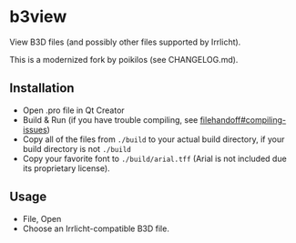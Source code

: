 # b3view
View B3D files (and possibly other files supported by Irrlicht).

This is a modernized fork by poikilos (see CHANGELOG.md).

## Installation
* Open .pro file in Qt Creator
* Build & Run (if you have trouble compiling, see
  [filehandoff#compiling-issues](https://github.com/poikilos/filehandoff#compiling-issues))
* Copy all of the files from `./build` to your actual build directory,
  if your build directory is not `./build`
* Copy your favorite font to `./build/arial.tff` (Arial is not included
  due its proprietary license).

## Usage
* File, Open
* Choose an Irrlicht-compatible B3D file.
